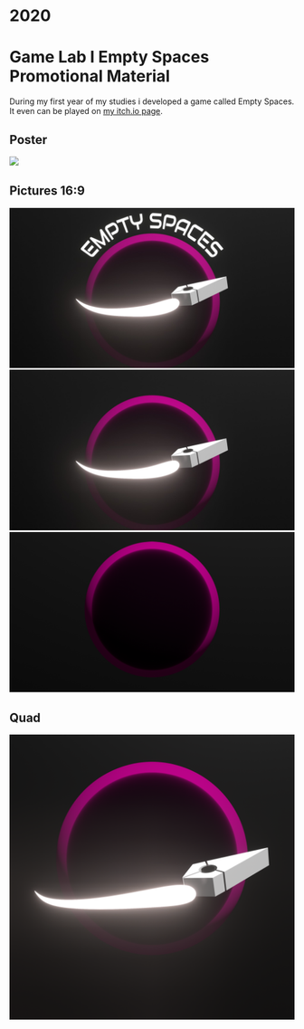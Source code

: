 # 2020

# Game Lab I Empty Spaces Promotional Material

During my first year of my studies i developed a game called Empty Spaces. It even can be played on [my itch.io page](https://darkblizzard.itch.io/emptyspaces).
## Poster
![](gl1Poster.jpg)

## Pictures 16:9
![](pictureFull.jpg)
![](pictureNoText.jpg)
![](pictureNoShip.png)

## Quad
![](quadLow.png)